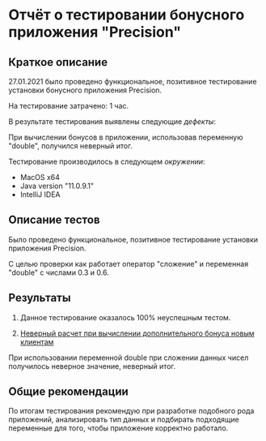 # Отчёт о тестировании бонусного приложения "Precision" #

## Краткое описание ##

27.01.2021 было проведено функциональное, позитивное тестирование установки бонусного приложения Precision.

На тестирование затрачено: 1 час.

В результате тестирования выявлены следующие *дефекты*:

При вычислении бонусов в приложении, использовав переменную "double", получился неверный итог.

Тестирование производилось в следующем *окружении*:

* MacOS x64
* Java version "11.0.9.1"
* IntelliJ IDEA

## Описание тестов ##

Было проведено функциональное, позитивное тестирование установки приложения Precision. 

С целью проверки как работает оператор "сложение" и переменная "double" c числами 0.3 и 0.6.

## Результаты ##

1. Данное тестирование оказалось 100% неуспешным тестом.

2. [Неверный расчет при вычислении дополнительного бонуса новым клиентам](https://github.com/katerinaprf27/1.2.javaPrecision/issues/3)

При использовании переменной double при сложении данных чисел получилось неверное значение, неверный итог.
 ## Общие рекомендации ##

По итогам тестирования рекомендую при разработке подобного рода приложений, анализировать тип данных и подбирать подходящие переменные для того, чтобы приложение корректно работало.